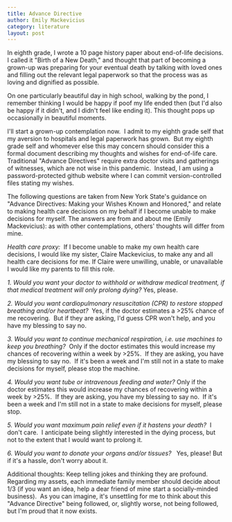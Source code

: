 ```yaml
---
title: Advance Directive
author: Emily Mackevicius
category: literature
layout: post
---
```


In eighth grade, I wrote a 10 page history paper about end-of-life decisions. I called it "Birth of a New Death," and thought that part of becoming a grown-up was preparing for your eventual death by talking with loved ones and filling out the relevant legal paperwork so that the process was as loving and dignified as possible.  

On one particularly beautiful day in high school, walking by the pond, I remember thinking I would be happy if poof my life ended then (but I'd also be happy if it didn't, and I didn't feel like ending it). This thought pops up occasionally in beautiful moments. 

I'll start a grown-up contemplation now.  I admit to my eighth grade self that my aversion to hospitals and legal paperwork has grown.  But my eighth grade self and whomever else this may concern should consider this a formal document describing my thoughts and wishes for end-of-life care.  Traditional "Advance Directives" require extra doctor visits and gatherings of witnesses, which are not wise in this pandemic.  Instead, I am using a password-protected github website where I can commit version-controlled files stating my wishes. 

The following questions are taken from New York State's guidance on "Advance Directives: Making your Wishes Known and Honored," and relate to making health care decisions on my behalf if I become unable to make decisions for myself. The answers are from and about me (Emily Mackevicius): as with other contemplations, others' thoughts will differ from mine.

<em>Health care proxy: </em> If I become unable to make my own health care decisions, I would like my sister, Claire Mackevicius, to make any and all health care decisions for me. If Claire were unwilling, unable, or unavailable I would like my parents to fill this role.  

<em>1. Would you want your doctor to withhold or withdraw medical treatment, if that medical treatment will only prolong dying? </em> Yes, please.

<em>2. Would you want cardiopulmonary resuscitation (CPR) to restore stopped breathing and/or heartbeat? </em> Yes, if the doctor estimates a >25% chance of me recovering.  But if they are asking, I'd guess CPR won't help, and you have my blessing to say no.

<em>3. Would you want to continue mechanical respiration, i.e. use machines to keep you breathing? </em> Only if the doctor estimates this would increase my chances of recovering within a week by >25%.  If they are asking, you have my blessing to say no.  If it's been a week and I'm still not in a state to make decisions for myself, please stop the machine.

<em>4. Would you want tube or intravenous feeding and water?</em> Only if the doctor estimates this would increase my chances of recovering within a week by >25%.  If they are asking, you have my blessing to say no.  If it's been a week and I'm still not in a state to make decisions for myself, please stop.

<em>5. Would you want maximum pain relief even if it hastens your death? </em> I don't care.  I anticipate being slightly interested in the dying process, but not to the extent that I would want to prolong it.

<em>6. Would you want to donate your organs and/or tissues?  </em> Yes, please! But if it's a hassle, don't worry about it.

Additional thoughts: Keep telling jokes and thinking they are profound.  Regarding my assets, each immediate family member should decide about 1/3 (if you want an idea, help a dear friend of mine start a socially-minded business).  As you can imagine, it's unsettling for me to think about this "Advance Directive" being followed, or, slightly worse, not being followed, but I'm proud that it now exists. 
